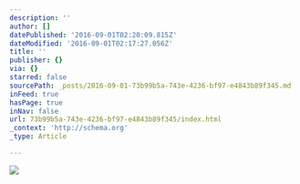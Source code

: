 ```yaml
---
description: ''
author: []
datePublished: '2016-09-01T02:20:09.815Z'
dateModified: '2016-09-01T02:17:27.056Z'
title: ''
publisher: {}
via: {}
starred: false
sourcePath: _posts/2016-09-01-73b99b5a-743e-4236-bf97-e4843b89f345.md
inFeed: true
hasPage: true
inNav: false
url: 73b99b5a-743e-4236-bf97-e4843b89f345/index.html
_context: 'http://schema.org'
_type: Article

---
```

![](https://the-grid-user-content.s3-us-west-2.amazonaws.com/dd07763f-8043-49ba-a0fe-19db4c75b0d8.jpg)